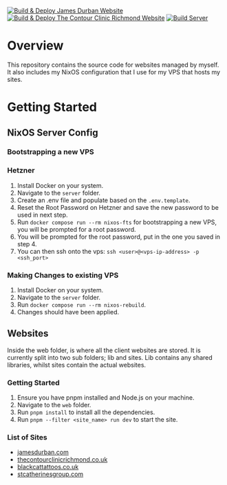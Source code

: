 [![Build & Deploy James Durban Website](https://github.com/james-d12/Websites/actions/workflows/site-jamesdurban.yml/badge.svg)](https://github.com/james-d12/Websites/actions/workflows/site-jamesdurban.yml)
[![Build & Deploy The Contour Clinic Richmond Website](https://github.com/james-d12/Websites/actions/workflows/site-thecontourclinicrichmond.yml/badge.svg)](https://github.com/james-d12/Websites/actions/workflows/site-thecontourclinicrichmond.yml)
[![Build Server](https://github.com/james-d12/Websites/actions/workflows/server.yml/badge.svg)](https://github.com/james-d12/Websites/actions/workflows/server.yml)

# Overview

This repository contains the source code for websites managed by myself. It also includes my NixOS configuration that
I use for my VPS that hosts my sites.

# Getting Started

## NixOS Server Config

### Bootstrapping a new VPS

### Hetzner

1. Install Docker on your system.
2. Navigate to the ```server``` folder.
3. Create an .env file and populate based on the ```.env.template```.
4. Reset the Root Password on Hetzner and save the new password to be used in next step.
5. Run ```docker compose run --rm nixos-fts``` for bootstrapping a new VPS, you will be prompted for a root password.
6. You will be prompted for the root password, put in the one you saved in step 4.
7. You can then ssh onto the vps: ```ssh <user>@<vps-ip-address> -p <ssh_port>```

### Making Changes to existing VPS

1. Install Docker on your system.
2. Navigate to the ```server``` folder.
3. Run ```docker compose run --rm nixos-rebuild```.
4. Changes should have been applied.

## Websites

Inside the web folder, is where all the client websites are stored. It is currently split into two sub folders; lib and
sites. Lib contains any shared libraries, whilst sites contain the actual websites.

### Getting Started
1. Ensure you have pnpm installed and Node.js on your machine.
2. Navigate to the ```web``` folder.
3. Run ```pnpm install``` to install all the dependencies.
4. Run ```pnpm --filter <site_name> run dev``` to start the site.

### List of Sites
- [jamesdurban.com](https://jamesdurban.com)
- [thecontourclinicrichmond.co.uk](https://thecontourclinicrichmond.co.uk)
- [blackcattattoos.co.uk](https://blackcattattoos.co.uk)
- [stcatherinesgroup.com](https://stcatherinesgroup.com)